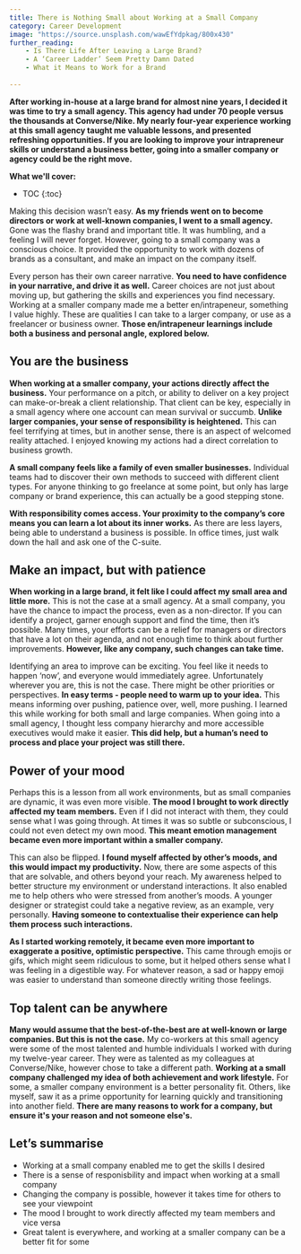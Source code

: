 ```yaml
---
title: There is Nothing Small about Working at a Small Company
category: Career Development
image: "https://source.unsplash.com/wawEfYdpkag/800x430"
further_reading:
    - Is There Life After Leaving a Large Brand?
    - A ‘Career Ladder’ Seem Pretty Damn Dated
    - What it Means to Work for a Brand
    
---
```


**After working in-house at a large brand for almost nine years, I decided it was time to try a small agency. This agency had under 70 people versus the thousands at Converse/Nike. My nearly four-year experience working at this small agency taught me valuable lessons, and presented refreshing opportunities. If you are looking to improve your intrapreneur skills or understand a business better, going into a smaller company or agency could be the right move.**

**What we'll cover:**
* TOC
{:toc}

Making this decision wasn’t easy. **As my friends went on to become directors or work at well-known companies, I went to a small agency.**  Gone was the flashy brand and important title. It was humbling, and a feeling I will never forget. However, going to a small company was a conscious choice. It provided the opportunity to work with dozens of brands as a consultant, and make an impact on the company itself. 

Every person has their own career narrative. **You need to have confidence in your narrative, and drive it as well.** Career choices are not just about moving up, but gathering the skills and experiences you find necessary. Working at a smaller company made me a better en/intrapeneur, something I value highly. These are qualities I can take to a larger company, or use as a freelancer or business owner. **Those en/intrapeneur learnings include both a business and personal angle, explored below.** 

## You are the business

**When working at a smaller company, your actions directly affect the business.** Your performance on a pitch, or ability to deliver on a key project can make-or-break a client relationship. That client can be key, especially in a small agency where one account can mean survival or succumb. **Unlike larger companies, your sense of responsibility is heightened.** This can feel terrifying at times, but in another sense, there is an aspect of welcomed reality attached. I enjoyed knowing my actions had a direct correlation to business growth.

**A small company feels like a family of even smaller businesses.** Individual teams had to discover their own methods to succeed with different client types. For anyone thinking to go freelance at some point, but only has large company or brand experience, this can actually be a good stepping stone. 

**With responsibility comes access. Your proximity to the company’s core means you can learn a lot about its inner works.** As there are less layers, being able to understand a business is possible. In office times, just walk down the hall and ask one of the C-suite. 

## Make an impact, but with patience

**When working in a large brand, it felt like I could affect my small area and little more.** This is not the case at a small agency. At a small company, you have the chance to impact the process, even as a non-director. If you can identify a project, garner enough support and find the time, then it’s possible. Many times, your efforts can be a relief for managers or directors that have a lot on their agenda, and not enough time to think about further improvements. **However, like any company, such changes can take time.** 

Identifying an area to improve can be exciting. You feel like it needs to happen ‘now’, and everyone would immediately agree. Unfortunately wherever you are, this is not the case. There might be other priorities or perspectives. **In easy terms - people need to warm up to your idea.** This means informing over pushing, patience over, well, more pushing. I learned this while working for both small and large companies. When going into a small agency, I thought less company hierarchy and more accessible executives would make it easier. **This did help, but a human’s need to process and place your project was still there.** 

## Power of your mood

Perhaps this is a lesson from all work environments, but as small companies are dynamic, it was even more visible. **The mood I brought to work directly affected my team members.** Even if I did not interact with them, they could sense what I was going through. At times it was so subtle or subconscious, I could not even detect my own mood. **This meant emotion management became even more important within a smaller company.**

This can also be flipped. **I found myself affected by other’s moods, and this would impact my productivity.** Now, there are some aspects of this that are solvable, and others beyond your reach. My awareness helped to better structure my environment or understand interactions. It also enabled me to help others who were stressed from another’s moods. A younger designer or strategist could take a negative review, as an example, very personally. **Having someone to contextualise their experience can help them process such interactions.**

**As I started working remotely, it became even more important to exaggerate a positive, optimistic perspective.** This came through emojis or gifs, which might seem  ridiculous to some, but it helped others sense what I was feeling in a digestible way. For whatever reason, a sad or happy emoji was easier to understand than someone directly writing those feelings. 

## Top talent can be anywhere

**Many would assume that the best-of-the-best are at well-known or large companies. But this is not the case.** My co-workers at this small agency were some of the most talented and humble individuals I worked with during my twelve-year career. They were as talented as my colleagues at Converse/Nike, however chose to take a different path. **Working at a small company challenged my idea of both achievement and work lifestyle.** For some, a smaller company environment is a better personality fit. Others, like myself, saw it as a prime opportunity for learning quickly and transitioning into another field. **There are many reasons to work for a company, but ensure it's your reason and not someone else's.**

## Let’s summarise

- Working at a small company enabled me to get the skills I desired
- There is a sense of responisbility and impact when working at a small company
- Changing the company is possible, however it takes time for others to see your viewpoint
- The mood I brought to work directly affected my team members and vice versa
- Great talent is everywhere, and working at a smaller company can be a better fit for some
